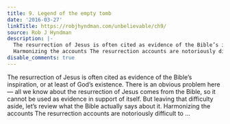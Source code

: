 ```yaml
---
title: 9. Legend of the empty tomb
date: '2016-03-27'
linkTitle: https://robjhyndman.com/unbelievable/ch9/
source: Rob J Hyndman
description: |-
  The resurrection of Jesus is often cited as evidence of the Bible’s inspiration, or at least of God’s existence. There is an obvious problem here — all we know about the resurrection of Jesus comes from the Bible, so it cannot be used as evidence in support of itself. But leaving that difficulty aside, let’s review what the Bible actually says about it.
  Harmonizing the accounts The resurrection accounts are notoriously difficult to ...
disable_comments: true
---
```

The resurrection of Jesus is often cited as evidence of the Bible’s inspiration, or at least of God’s existence. There is an obvious problem here — all we know about the resurrection of Jesus comes from the Bible, so it cannot be used as evidence in support of itself. But leaving that difficulty aside, let’s review what the Bible actually says about it.
Harmonizing the accounts The resurrection accounts are notoriously difficult to ...